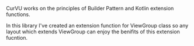 CurVU works on the principles of Builder Pattern and Kotlin extension functions.

In this library I've created an extension function for ViewGroup class so any layout which extends ViewGroup can enjoy the benifits of this extension fucntion.
